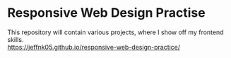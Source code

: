 # Responsive Web Design Practise

This repository will contain various projects, where I show off my frontend skills.\
https://jeffnk05.github.io/responsive-web-design-practice/

